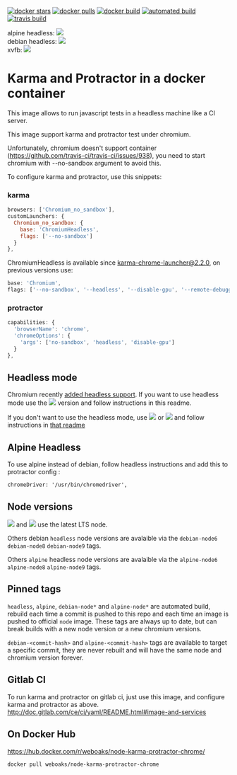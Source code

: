 [![docker stars](https://img.shields.io/docker/stars/weboaks/node-karma-protractor-chrome.svg)](https://hub.docker.com/r/weboaks/node-karma-protractor-chrome/)
[![docker pulls](https://img.shields.io/docker/pulls/weboaks/node-karma-protractor-chrome.svg)](https://hub.docker.com/r/weboaks/node-karma-protractor-chrome/)
[![docker build](https://img.shields.io/docker/build/weboaks/node-karma-protractor-chrome.svg)](https://hub.docker.com/r/weboaks/node-karma-protractor-chrome/)
[![automated build](https://img.shields.io/docker/automated/weboaks/node-karma-protractor-chrome.svg)](https://hub.docker.com/r/weboaks/node-karma-protractor-chrome/)
[![travis  build](https://travis-ci.org/sylvaindumont/docker-node-karma-protractor-chrome.svg?branch=master)](https://travis-ci.org/sylvaindumont/docker-node-karma-protractor-chrome)

alpine headless: [![](https://images.microbadger.com/badges/image/weboaks/node-karma-protractor-chrome:alpine.svg)](https://microbadger.com/images/weboaks/node-karma-protractor-chrome:alpine 'alpine headless')  
debian headless: [![](https://images.microbadger.com/badges/image/weboaks/node-karma-protractor-chrome.svg)](https://microbadger.com/images/weboaks/node-karma-protractor-chrome 'debian headless')  
xvfb: [![](https://images.microbadger.com/badges/image/weboaks/node-karma-protractor-chrome:headless.svg)](https://microbadger.com/images/weboaks/node-karma-protractor-chrome:headless 'Get your own image badge on microbadger.com')

# Karma and Protractor in a docker container

This image allows to run javascript tests in a headless machine like a CI server.

This image support karma and protractor test under chromium.

Unfortunately, chromium doesn't support container (https://github.com/travis-ci/travis-ci/issues/938), you need to start chromium with --no-sandbox argument to avoid this.

To configure karma and protractor, use this snippets:

### karma

```javascript
browsers: ['Chromium_no_sandbox'],
customLaunchers: {
  Chromium_no_sandbox: {
    base: 'ChromiumHeadless',
    flags: ['--no-sandbox']
  }
},
```

ChromiumHeadless is available since karma-chrome-launcher@2.2.0, on previous versions use:

```javascript
base: 'Chromium',
flags: ['--no-sandbox', '--headless', '--disable-gpu', '--remote-debugging-port=9222']
```

### protractor

```javascript
capabilities: {
  'browserName': 'chrome',
  'chromeOptions': {
    'args': ['no-sandbox', 'headless', 'disable-gpu']
  }
},
```

## Headless mode

Chromium recently [added headless support](https://chromium.googlesource.com/chromium/src/+/lkgr/headless/README.md).
If you want to use headless mode use the [![](https://images.microbadger.com/badges/version/weboaks/node-karma-protractor-chrome:headless.svg)](https://microbadger.com/images/weboaks/node-karma-protractor-chrome:headless 'Get your own version badge on microbadger.com') version and follow instructions in this readme.

If you don't want to use the headless mode, use
[![](https://images.microbadger.com/badges/version/weboaks/node-karma-protractor-chrome:xvfb.svg)](https://microbadger.com/images/weboaks/node-karma-protractor-chrome:xvfb 'Get your own version badge on microbadger.com')
or
[![](https://images.microbadger.com/badges/version/weboaks/node-karma-protractor-chrome.svg)](https://microbadger.com/images/weboaks/node-karma-protractor-chrome 'Get your own version badge on microbadger.com') and follow instructions in [that readme](https://github.com/sylvaindumont/docker-node-karma-protractor-chrome/tree/xvfb)

## Alpine Headless

To use alpine instead of debian, follow headless instructions and add this to protractor config :

```
chromeDriver: '/usr/bin/chromedriver',
```

## Node versions

[![](https://images.microbadger.com/badges/version/weboaks/node-karma-protractor-chrome:headless.svg)](https://microbadger.com/images/weboaks/node-karma-protractor-chrome:headless) and [![](https://images.microbadger.com/badges/version/weboaks/node-karma-protractor-chrome:alpine.svg)](https://microbadger.com/images/weboaks/node-karma-protractor-chrome:alpine) use the latest LTS node.

Others debian `headless` node versions are avalaible via the `debian-node6` `debian-node8` `debian-node9` tags.

Others `alpine` headless node versions are avalaible via the `alpine-node6` `alpine-node8` `alpine-node9` tags.

## Pinned tags

`headless`, `alpine`, `debian-node*` and `alpine-node*` are automated build, rebuild each time a commit is pushed to this repo and each time an image is pushed to official `node` image. These tags are always up to date, but can break builds with a new node version or a new chromium versions.

`debian-<commit-hash>` and `alpine-<commit-hash>` tags are available to target a specific commit, they are never rebuilt and will have the same node and chromium version forever.

## Gitlab CI

To run karma and protractor on gitlab ci, just use this image, and configure karma and protractor as above.
http://doc.gitlab.com/ce/ci/yaml/README.html#image-and-services

## On Docker Hub

https://hub.docker.com/r/weboaks/node-karma-protractor-chrome/

    docker pull weboaks/node-karma-protractor-chrome
